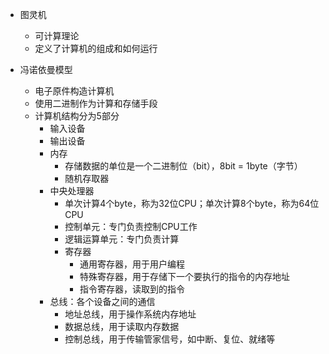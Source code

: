 - 图灵机
  - 可计算理论
  - 定义了计算机的组成和如何运行

- 冯诺依曼模型
  - 电子原件构造计算机
  - 使用二进制作为计算和存储手段
  - 计算机结构分为5部分
    - 输入设备
    - 输出设备
    - 内存
      - 存储数据的单位是一个二进制位（bit），8bit = 1byte（字节）
      - 随机存取器
    - 中央处理器
      - 单次计算4个byte，称为32位CPU；单次计算8个byte，称为64位CPU
      - 控制单元：专门负责控制CPU工作
      - 逻辑运算单元：专门负责计算
      - 寄存器
        - 通用寄存器，用于用户编程
        - 特殊寄存器，用于存储下一个要执行的指令的内存地址
        - 指令寄存器，读取到的指令
    - 总线：各个设备之间的通信
      - 地址总线，用于操作系统内存地址
      - 数据总线，用于读取内存数据
      - 控制总线，用于传输管家信号，如中断、复位、就绪等



